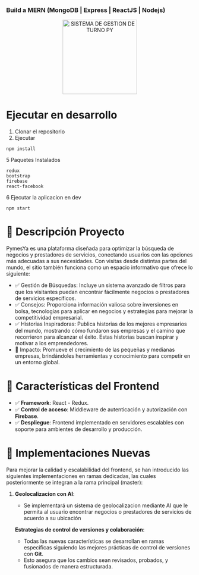 ### Build a MERN (MongoDB | Express | ReactJS | Nodejs)

<p align="center">
  <a href="https://www.pymesya.com/tecnologias/sistemaGestionTurnos/" target="blank"><img src="../BackendAppOmar/LogoNew.png" width="200" alt="SISTEMA DE GESTION DE TURNO PY" /></a>
</p>

# Ejecutar en desarrollo

1. Clonar el repositorio
2. Ejecutar
```
npm install
```

5 Paquetes Instalados
```
redux
bootstrap
firebase
react-facebook
```

6 Ejecutar la aplicacion en dev
```
npm start
```

# 📂 Descripción Proyecto

PymesYa es una plataforma diseñada para optimizar la búsqueda de negocios y prestadores de servicios, conectando usuarios con las opciones más adecuadas a sus necesidades. Con visitas desde distintas partes del mundo, el sitio también funciona como un espacio informativo que ofrece lo siguiente:

- ✅ Gestión de Búsquedas: Incluye un sistema avanzado de filtros para que los visitantes puedan encontrar fácilmente negocios o prestadores de servicios específicos.
- ✅ Consejos: Proporciona información valiosa sobre inversiones en bolsa, tecnologías para aplicar en negocios y estrategias para mejorar la competitividad empresarial.
- ✅ Historias Inspiradoras: Publica historias de los mejores empresarios del mundo, mostrando cómo fundaron sus empresas y el camino que recorrieron para alcanzar el éxito. Estas historias buscan inspirar y motivar a los emprendedores.
- 🚀 Impacto: Promueve el crecimiento de las pequeñas y medianas empresas, brindándoles herramientas y conocimiento para competir en un entorno global.

# 📝 Características del Frontend

- ✅ **Framework**: React - Redux.   
- ✅ **Control de acceso**: Middleware de autenticación y autorización con **Firebase**.  
- ✅ **Despliegue**: Frontend implementado en servidores escalables con soporte para ambientes de desarrollo y producción.  
  
# 🚀 Implementaciones Nuevas

 Para mejorar la calidad y escalabilidad del frontend, se han introducido las siguientes implementaciones en ramas dedicadas, las cuales posteriormente se integran a la rama principal (master):  

1. **Geolocalizacion con AI**:  
   - Se implementará un sistema de geolocalizacion mediante AI que le permita al usuario encontrar negocios o prestadores de servicios de acuerdo a su ubicación  

   **Estrategias de control de versiones y colaboración**:  
   - Todas las nuevas características se desarrollan en ramas específicas siguiendo las mejores prácticas de control de versiones con **Git**.  
   - Esto asegura que los cambios sean revisados, probados, y fusionados de manera estructurada.  




